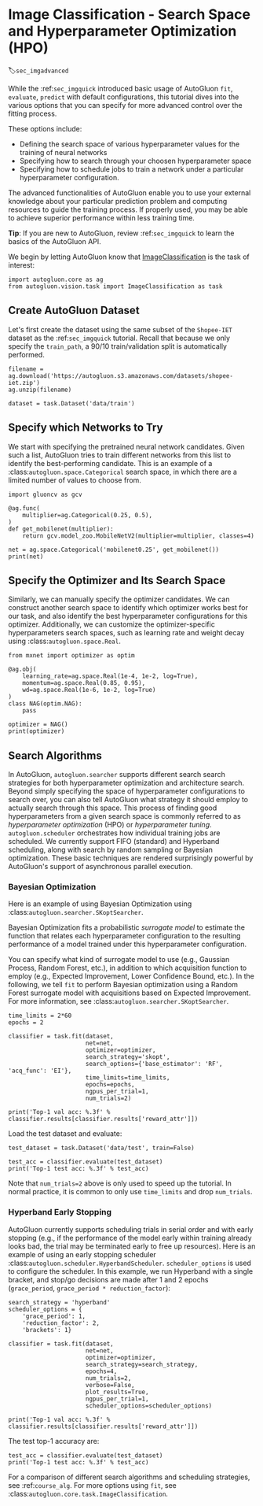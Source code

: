 # Image Classification - Search Space and Hyperparameter Optimization (HPO)
:label:`sec_imgadvanced`

While the :ref:`sec_imgquick` introduced basic usage of AutoGluon `fit`, `evaluate`, `predict` with default configurations, this tutorial dives into the various options that you can specify for more advanced control over the fitting process.

These options include: 
- Defining the search space of various hyperparameter values for the training of neural networks
- Specifying how to search through your choosen hyperparameter space
- Specifying how to schedule jobs to train a network under a particular hyperparameter configuration.

The advanced functionalities of AutoGluon enable you to use your external knowledge about your particular prediction problem and computing resources to guide the training process. If properly used, you may be able to achieve superior performance within less training time.

**Tip**: If you are new to AutoGluon, review :ref:`sec_imgquick` to learn the basics of the AutoGluon API.

We begin by letting AutoGluon know that [ImageClassification](/api/autogluon.task.html#autogluon.core.task.ImageClassification) is the task of interest: 

```{.python .input}
import autogluon.core as ag
from autogluon.vision.task import ImageClassification as task
```

## Create AutoGluon Dataset

Let's first create the dataset using the same subset of the `Shopee-IET` dataset as the :ref:`sec_imgquick` tutorial.
Recall that because we only specify the `train_path`, a 90/10 train/validation split is automatically performed.

```{.python .input}
filename = ag.download('https://autogluon.s3.amazonaws.com/datasets/shopee-iet.zip')
ag.unzip(filename)
```

```{.python .input}
dataset = task.Dataset('data/train')
```

## Specify which Networks to Try

We start with specifying the pretrained neural network candidates.
Given such a list, AutoGluon tries to train different networks from this list to identify the best-performing candidate.
This is an example of a :class:`autogluon.space.Categorical` search space, in which there are a limited number of values to choose from.

```{.python .input}
import gluoncv as gcv

@ag.func(
    multiplier=ag.Categorical(0.25, 0.5),
)
def get_mobilenet(multiplier):
    return gcv.model_zoo.MobileNetV2(multiplier=multiplier, classes=4)

net = ag.space.Categorical('mobilenet0.25', get_mobilenet())
print(net)
```

## Specify the Optimizer and Its Search Space

Similarly, we can manually specify the optimizer candidates.
We can construct another search space to identify which optimizer works best for our task, and also identify the best hyperparameter configurations for this optimizer.
Additionally, we can customize the optimizer-specific hyperparameters search spaces, such as learning rate and weight decay using :class:`autogluon.space.Real`.


```{.python .input}
from mxnet import optimizer as optim

@ag.obj(
    learning_rate=ag.space.Real(1e-4, 1e-2, log=True),
    momentum=ag.space.Real(0.85, 0.95),
    wd=ag.space.Real(1e-6, 1e-2, log=True)
)
class NAG(optim.NAG):
    pass

optimizer = NAG()
print(optimizer)
```

## Search Algorithms

In AutoGluon, `autogluon.searcher` supports different search search strategies for both hyperparameter optimization and architecture search.
Beyond simply specifying the space of hyperparameter configurations to search over, you can also tell AutoGluon what strategy it should employ to actually search through this space. 
This process of finding good hyperparameters from a given search space is commonly referred to as *hyperparameter optimization* (HPO) or *hyperparameter tuning*. 
`autogluon.scheduler` orchestrates how individual training jobs are scheduled.
We currently support FIFO (standard) and Hyperband scheduling, along with search
by random sampling or Bayesian optimization. These basic techniques are rendered
surprisingly powerful by AutoGluon's support of asynchronous parallel execution.

### Bayesian Optimization

Here is an example of using Bayesian Optimization using :class:`autogluon.searcher.SKoptSearcher`.

Bayesian Optimization fits a probabilistic *surrogate model* to estimate the function that relates each hyperparameter configuration to the resulting performance of a model trained under this hyperparameter configuration.

You can specify what kind of surrogate model to use (e.g., Gaussian Process, Random Forest, etc.), in addition to which acquisition function to employ (e.g., Expected Improvement, Lower Confidence Bound, etc.).  In the following, we tell `fit` to perform Bayesian optimization using a Random Forest surrogate model with acquisitions based on Expected Improvement.
For more information, see :class:`autogluon.searcher.SKoptSearcher`.

```{.python .input}
time_limits = 2*60
epochs = 2

classifier = task.fit(dataset,
                      net=net,
                      optimizer=optimizer,
                      search_strategy='skopt', 
                      search_options={'base_estimator': 'RF', 'acq_func': 'EI'},
                      time_limits=time_limits,
                      epochs=epochs,
                      ngpus_per_trial=1,
                      num_trials=2)

print('Top-1 val acc: %.3f' % classifier.results[classifier.results['reward_attr']])
```

Load the test dataset and evaluate:

```{.python .input}
test_dataset = task.Dataset('data/test', train=False)

test_acc = classifier.evaluate(test_dataset)
print('Top-1 test acc: %.3f' % test_acc)
```

Note that `num_trials=2` above is only used to speed up the tutorial. In normal
practice, it is common to only use `time_limits` and drop `num_trials`.

### Hyperband Early Stopping

AutoGluon currently supports scheduling trials in serial order and with early
stopping (e.g., if the performance of the model early within training already
looks bad, the trial may be terminated early to free up resources).
Here is an example of using an early stopping scheduler
:class:`autogluon.scheduler.HyperbandScheduler`. `scheduler_options` is used
to configure the scheduler. In this example, we run Hyperband with a single
bracket, and stop/go decisions are made after 1 and 2 epochs (`grace_period`,
`grace_period * reduction_factor`):

```{.python .input}
search_strategy = 'hyperband'
scheduler_options = {
    'grace_period': 1,
    'reduction_factor': 2,
    'brackets': 1}

classifier = task.fit(dataset,
                      net=net,
                      optimizer=optimizer,
                      search_strategy=search_strategy,
                      epochs=4,
                      num_trials=2,
                      verbose=False,
                      plot_results=True,
                      ngpus_per_trial=1,
                      scheduler_options=scheduler_options)

print('Top-1 val acc: %.3f' % classifier.results[classifier.results['reward_attr']])
```

The test top-1 accuracy are:

```{.python .input}
test_acc = classifier.evaluate(test_dataset)
print('Top-1 test acc: %.3f' % test_acc)
```

For a comparison of different search algorithms and scheduling strategies, see :ref:`course_alg`.
For more options using `fit`, see :class:`autogluon.core.task.ImageClassification`.
